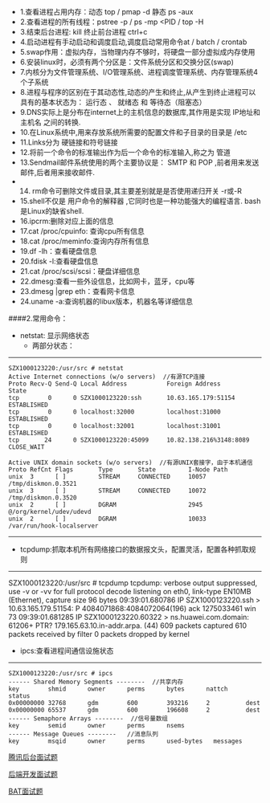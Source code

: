 * 1.查看进程占用内存：动态 top / pmap -d <PID>   静态 ps -aux
* 2.查看进程的所有线程：pstree -p <PID> / ps -mp <PID / top -H 
* 3.结束后台进程: kill <PID>  终止前台进程 ctrl+c
* 4.启动进程有手动启动和调度启动,调度启动常用命令at / batch / crontab
* 5.swap作用：虚拟内存，当物理内存不够时，将硬盘一部分虚拟成内存使用
* 6.安装linux时，必须有两个分区是：文件系统分区和交换分区(swap)
* 7.内核分为文件管理系统、I/O管理系统、进程调度管理系统、内存管理系统4个子系统
* 8.进程与程序的区别在于其动态性,动态的产生和终止,从产生到终止进程可以具有的基本状态为： 运行态 、 就绪态 和 等待态（阻塞态）
* 9.DNS实际上是分布在internet上的主机信息的数据库,其作用是实现 IP地址和主机名 之间的转换.
* 10.在Linux系统中,用来存放系统所需要的配置文件和子目录的目录是 /etc 
* 11.Links分为 硬链接和符号链接 
* 12.将前一个命令的标准输出作为后一个命令的标准输入,称之为 管道 
* 13.Sendmail邮件系统使用的两个主要协议是： SMTP 和 POP ,前者用来发送邮件,后者用来接收邮件.
* 14. rm命令可删除文件或目录,其主要差别就是是否使用递归开关 -r或-R 
* 15.shell不仅是 用户命令的解释器 ,它同时也是一种功能强大的编程语言. bash是Linux的缺省shell.
* 16.ipcrm:删除对应上面的信息
* 17.cat /proc/cpuinfo: 查询cpu所有信息
* 18.cat /proc/meminfo:查询内存所有信息
* 19.df -lh：查看硬盘信息
* 20.fdisk -l:查看硬盘信息
* 21.cat /proc/scsi/scsi：硬盘详细信息
* 22.dmesg:查看一些外设信息，比如网卡，蓝牙，cpu等
* 23.dmesg |grep eth：查看网卡信息
* 24.uname -a:查询机器的libux版本，机器名等详细信息

####2.常用命令：
* netstat: 显示网络状态
  * 两部分状态：
 
* * *

    SZX1000123220:/usr/src # netstat
    Active Internet connections (w/o servers)  //有源TCP连接
    Proto Recv-Q Send-Q Local Address           Foreign Address         State      
    tcp        0      0 SZX1000123220:ssh       10.63.165.179:51154     ESTABLISHED 
    tcp        0      0 localhost:32000         localhost:31000         ESTABLISHED 
    tcp        0      0 localhost:32001         localhost:31001         ESTABLISHED 
    tcp       24      0 SZX1000123220:45099     10.82.138.216%3148:8089 CLOSE_WAIT  

    Active UNIX domain sockets (w/o servers)  //有源UNIX套接字，由于本机通信
    Proto RefCnt Flags       Type       State         I-Node Path
    unix  3      [ ]         STREAM     CONNECTED     10057  /tmp/diskmon.0.3521
    unix  3      [ ]         STREAM     CONNECTED     10072  /tmp/diskmon.0.3520
    unix  2      [ ]         DGRAM                    2945   @/org/kernel/udev/udevd
    unix  2      [ ]         DGRAM                    10033  /var/run/hook-localserver
    
* * *

* tcpdump:抓取本机所有网络接口的数据报文头，配置灵活，配置各种抓取规则

* * *

  SZX1000123220:/usr/src # tcpdump
    tcpdump: verbose output suppressed, use -v or -vv for full protocol decode
    listening on eth0, link-type EN10MB (Ethernet), capture size 96 bytes
    09:39:01.680786 IP SZX1000123220.ssh > 10.63.165.179.51154: P 4084071868:4084072064(196) ack 1275033461 win 73
    09:39:01.681285 IP SZX1000123220.60322 > ns.huawei.com.domain: 61206+ PTR? 179.165.63.10.in-addr.arpa. (44)
    609 packets captured
    610 packets received by filter
    0 packets dropped by kernel

* ipcs:查看进程间通信设施状态

* * *
    SZX1000123220:/usr/src # ipcs
    ------ Shared Memory Segments --------  //共享内存
    key        shmid      owner      perms      bytes      nattch     status      
    0x00000000 32768      gdm        600        393216     2          dest         
    0x00000000 65537      gdm        600        196608     2          dest         
    ------ Semaphore Arrays --------  //信号量数组
    key        semid      owner      perms      nsems     
    ------ Message Queues --------   //消息队列
    key        msqid      owner      perms      used-bytes   messages   



[腾讯后台面试题](http://blog.csdn.net/ibmfahsion/article/details/11992403?utm_source=tuicool&utm_medium=referral)

[后端开发面试题](https://github.com/monklof/Back-End-Developer-Interview-Questions)

[BAT面试题](https://github.com/kaiye/kaiye.github.com/issues/3)
